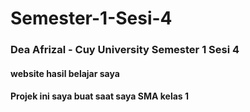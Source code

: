 # Semester-1-Sesi-4
<h3>Dea Afrizal - Cuy University Semester 1 Sesi 4</h3>
<h4>website hasil belajar saya</h4>
<h4>Projek ini saya buat saat saya SMA kelas 1</h4>
